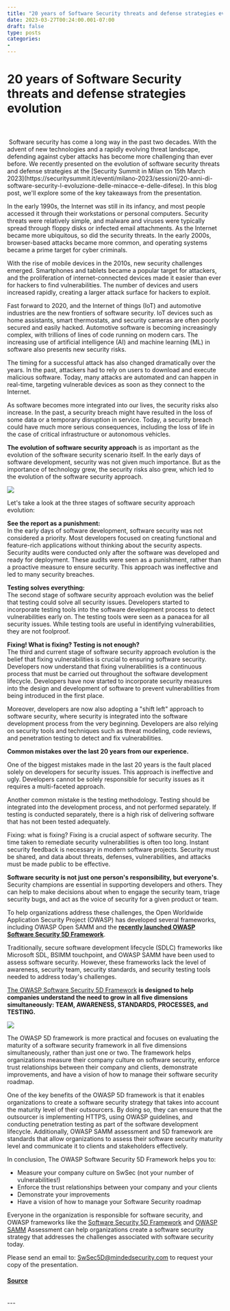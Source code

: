 ```yaml
---
title: "20 years of Software Security threats and defense strategies evolution"
date: 2023-03-27T00:24:00.001-07:00
draft: false
type: posts
categories: 
- 
---
```

# 20 years of Software Security threats and defense strategies evolution

<br/>

<br/>
 Software security has come a long way in the past two decades. With the advent of new technologies and a rapidly evolving threat landscape, defending against cyber attacks has become more challenging than ever before. We recently presented on the evolution of software security threats and defense strategies at the [Security Summit in Milan on 15th March 2023](https://securitysummit.it/eventi/milano-2023/sessioni/20-anni-di-software-security-l-evoluzione-delle-minacce-e-delle-difese). In this blog post, we'll explore some of the key takeaways from the presentation.  
  
In the early 1990s, the Internet was still in its infancy, and most people accessed it through their workstations or personal computers. Security threats were relatively simple, and malware and viruses were typically spread through floppy disks or infected email attachments. As the Internet became more ubiquitous, so did the security threats. In the early 2000s, browser-based attacks became more common, and operating systems became a prime target for cyber criminals.  
  
With the rise of mobile devices in the 2010s, new security challenges emerged. Smartphones and tablets became a popular target for attackers, and the proliferation of internet-connected devices made it easier than ever for hackers to find vulnerabilities. The number of devices and users increased rapidly, creating a larger attack surface for hackers to exploit.  
  
Fast forward to 2020, and the Internet of things (IoT) and automotive industries are the new frontiers of software security. IoT devices such as home assistants, smart thermostats, and security cameras are often poorly secured and easily hacked. Automotive software is becoming increasingly complex, with trillions of lines of code running on modern cars. The increasing use of artificial intelligence (AI) and machine learning (ML) in software also presents new security risks.  
  
The timing for a successful attack has also changed dramatically over the years. In the past, attackers had to rely on users to download and execute malicious software. Today, many attacks are automated and can happen in real-time, targeting vulnerable devices as soon as they connect to the Internet.  
  
As software becomes more integrated into our lives, the security risks also increase. In the past, a security breach might have resulted in the loss of some data or a temporary disruption in service. Today, a security breach could have much more serious consequences, including the loss of life in the case of critical infrastructure or autonomous vehicles.  
  
**The evolution of software security approach** is as important as the evolution of the software security scenario itself. In the early days of software development, security was not given much importance. But as the importance of technology grew, the security risks also grew, which led to the evolution of the software security approach.

[![](https://blogger.googleusercontent.com/img/b/R29vZ2xl/AVvXsEgujYp3uktduUv1yzeNIjwAmvNrq9NZhWIclGbPQsfVtJxEcBvT58H7HvZKhEvLdy7fUJ5qJPxLGjVfoeHmxRnF2D9ooP6rGKr7TR2pTQlnUoLwBMwaCrtslQJvcXVo2A2DQbq6NYndGNlTrpt3-IJDlUVluRzvNmoRLX5kW8Y7iz0p55BmfB8ymP_W/w640-h360/Matteo%20Meucci%20-%2020%20years%20of%20Software%20Security%20threats%20and%20defense%20strategies%20evolution%20-%20Security%20Summit%20MI%202023.pptx(2).jpg)](https://blogger.googleusercontent.com/img/b/R29vZ2xl/AVvXsEgujYp3uktduUv1yzeNIjwAmvNrq9NZhWIclGbPQsfVtJxEcBvT58H7HvZKhEvLdy7fUJ5qJPxLGjVfoeHmxRnF2D9ooP6rGKr7TR2pTQlnUoLwBMwaCrtslQJvcXVo2A2DQbq6NYndGNlTrpt3-IJDlUVluRzvNmoRLX5kW8Y7iz0p55BmfB8ymP_W/s960/Matteo%20Meucci%20-%2020%20years%20of%20Software%20Security%20threats%20and%20defense%20strategies%20evolution%20-%20Security%20Summit%20MI%202023.pptx\(2\).jpg)

  

  
  
Let's take a look at the three stages of software security approach evolution:  
  
**See the report as a punishment:**  
In the early days of software development, software security was not considered a priority. Most developers focused on creating functional and feature-rich applications without thinking about the security aspects. Security audits were conducted only after the software was developed and ready for deployment. These audits were seen as a punishment, rather than a proactive measure to ensure security. This approach was ineffective and led to many security breaches.  
  
**Testing solves everything:**  
The second stage of software security approach evolution was the belief that testing could solve all security issues. Developers started to incorporate testing tools into the software development process to detect vulnerabilities early on. The testing tools were seen as a panacea for all security issues. While testing tools are useful in identifying vulnerabilities, they are not foolproof. 

  
**Fixing! What is fixing? Testing is not enough?**  
The third and current stage of software security approach evolution is the belief that fixing vulnerabilities is crucial to ensuring software security. Developers now understand that fixing vulnerabilities is a continuous process that must be carried out throughout the software development lifecycle. Developers have now started to incorporate security measures into the design and development of software to prevent vulnerabilities from being introduced in the first place.  
  
Moreover, developers are now also adopting a "shift left" approach to software security, where security is integrated into the software development process from the very beginning. Developers are also relying on security tools and techniques such as threat modeling, code reviews, and penetration testing to detect and fix vulnerabilities.

  
**Common mistakes over the last 20 years from our experience.**  
  
One of the biggest mistakes made in the last 20 years is the fault placed solely on developers for security issues. This approach is ineffective and ugly. Developers cannot be solely responsible for security issues as it requires a multi-faceted approach.  
  
Another common mistake is the testing methodology. Testing should be integrated into the development process, and not performed separately. If testing is conducted separately, there is a high risk of delivering software that has not been tested adequately.  
  
Fixing: what is fixing? Fixing is a crucial aspect of software security. The time taken to remediate security vulnerabilities is often too long. Instant security feedback is necessary in modern software projects. Security must be shared, and data about threats, defenses, vulnerabilities, and attacks must be made public to be effective.  
  
**Software security is not just one person's responsibility, but everyone's**. Security champions are essential in supporting developers and others. They can help to make decisions about when to engage the security team, triage security bugs, and act as the voice of security for a given product or team.  
  
  
To help organizations address these challenges, the Open Worldwide Application Security Project (OWASP) has developed several frameworks, including OWASP Open SAMM and the **[recently launched OWASP Software Security 5D Framework](https://owasp.org/www-project-software-security-5d-framework/)**.  
  
Traditionally, secure software development lifecycle (SDLC) frameworks like Microsoft SDL, BSIMM touchpoint, and OWASP SAMM have been used to assess software security. However, these frameworks lack the level of awareness, security team, security standards, and security testing tools needed to address today's challenges. 

[The OWASP Software Security 5D Framework](https://owasp.org/www-project-software-security-5d-framework/) **is designed to help companies understand the need to grow in all five dimensions simultaneously: TEAM, AWARENESS, STANDARDS, PROCESSES, and TESTING.**

[![](https://blogger.googleusercontent.com/img/b/R29vZ2xl/AVvXsEgDJWeOl2AGaO86c7RMhwI1avEKEt7O7ZOafptJ4kQxgSg6UfrmH-lHVVaTUmR1AbYZau6zLlNRI2DP0CZps0llvr56kdGjvzwow5vj3QMuHWv15dl7AHIGNT_eDeEbTNLyUfWaY4eOKYbI14ot2zerei35tSquQtVRpLXB--k7i18L_loW9hl8G2Ny/w640-h360/Matteo%20Meucci%20-%2020%20years%20of%20Software%20Security%20threats%20and%20defense%20strategies%20evolution%20-%20Security%20Summit%20MI%202023.pptx.jpg)](https://blogger.googleusercontent.com/img/b/R29vZ2xl/AVvXsEgDJWeOl2AGaO86c7RMhwI1avEKEt7O7ZOafptJ4kQxgSg6UfrmH-lHVVaTUmR1AbYZau6zLlNRI2DP0CZps0llvr56kdGjvzwow5vj3QMuHWv15dl7AHIGNT_eDeEbTNLyUfWaY4eOKYbI14ot2zerei35tSquQtVRpLXB--k7i18L_loW9hl8G2Ny/s960/Matteo%20Meucci%20-%2020%20years%20of%20Software%20Security%20threats%20and%20defense%20strategies%20evolution%20-%20Security%20Summit%20MI%202023.pptx.jpg)

  
  

The OWASP 5D framework is more practical and focuses on evaluating the maturity of a software security framework in all five dimensions simultaneously, rather than just one or two. The framework helps organizations measure their company culture on software security, enforce trust relationships between their company and clients, demonstrate improvements, and have a vision of how to manage their software security roadmap.

  
One of the key benefits of the OWASP 5D framework is that it enables organizations to create a software security strategy that takes into account the maturity level of their outsourcers. By doing so, they can ensure that the outsourcer is implementing HTTPS, using OWASP guidelines, and conducting penetration testing as part of the software development lifecycle. Additionally, OWASP SAMM assessment and 5D framework are standards that allow organizations to assess their software security maturity level and communicate it to clients and stakeholders effectively.

In conclusion, The OWASP Software Security 5D Framework helps you to:

-   Measure your company culture on SwSec (not your number of vulnerabilities!)
-   Enforce the trust relationships between your company and your clients
-   Demonstrate your improvements
-   Have a vision of how to manage your Software Security roadmap

Everyone in the organization is responsible for software security, and OWASP frameworks like the [Software Security 5D Framework](https://owasp.org/www-project-software-security-5d-framework/) and [OWASP SAMM](https://owaspsamm.org/) Assessment can help organizations create a software security strategy that addresses the challenges associated with software security today.

Please send an email to: [SwSec5D@mindedsecurity.com](mailto:SwSec5D@mindedsecurity.com) to request your copy of the presentation.

#### [Source](https://blog.mindedsecurity.com/feeds/5740418538010668591/comments/default)

<br/>
---
